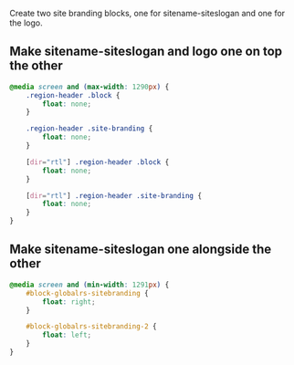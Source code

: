 Create two site branding blocks, one for sitename-siteslogan and one for the logo.

## Make sitename-siteslogan and logo one on top the other

```css
@media screen and (max-width: 1290px) {
	.region-header .block {
		float: none;
	}

	.region-header .site-branding {
		float: none;
	}

	[dir="rtl"] .region-header .block {
		float: none;
	}

	[dir="rtl"] .region-header .site-branding {
		float: none;
	}
}
```

## Make sitename-siteslogan one alongside the other

```css
@media screen and (min-width: 1291px) {
	#block-globalrs-sitebranding {
		float: right;
	}

	#block-globalrs-sitebranding-2 {
		float: left;
	}
}
```
